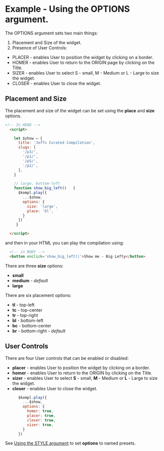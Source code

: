 # Example - Using the OPTIONS argument.

The OPTIONS argument sets two main things:

1. Placement and Size of the widget.
2. Presence of User Controls:
  * PLACER - enables User to position the widget by clicking on a border.
  * HOMER - enables User to return to the ORIGIN page by clicking on the Title.
  * SIZER - enables User to select S - small, M - Medium or L - Large to size the widget.
  * CLOSER - enables User to close the widget.

## Placement and Size

The placement and size of the widget can be set using the **place** and **size** options.

```html
<!-- In HEAD -->
  <script>

    let $show = {
      title: 'Jeffs Curated Compilation',
      slugs: [
        '/p3/',
        '/p1/',
        '/p5/',
        '/p2/',
      ],
    }

    // large, bottom-left
    function show_big_left()   {
      $kompl.play({
        ...$show,
        options: {
          size: 'large',
          place: 'bl',
        }
      })
     }

  </script>
```

and then in your HTML you can play the compilation using:

```html
  <!-- in BODY -->
  <button onclick='show_big_left()'>Show me - Big Lefty</button>
```

There are three **size** options:
* **small**
* **medium** - *default*
* **large**

There are six placement options:
* **tl** - top-left
* **tc** - top-center
* **tr** - top-right
* **bl** - bottom-left
* **bc** - bottom-center
* **br** - bottom-right - *default*

## User Controls

There are four User controls that can be enabled or disabled:
* **placer** - enables User to position the widget by clicking on a border.
* **homer** - enables User to return to the ORIGIN by clicking on the Title.
* **sizer** - enables User to select **S** - small, **M** - Medium or **L** - Large to size the widget.
* **closer** - enables User to close the widget.

```javascript
      $kompl.play({
        ...$show,
        options: {
          homer: true,
          placer: true,
          closer: true,
          sizer: true,
        }
      })
```

See [Using the STYLE argument](example-style.md) to set **options** to named presets.
